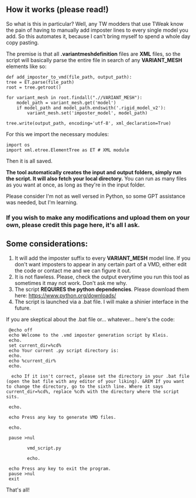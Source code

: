 ## How it works (please read!)

So what is this in particular? Well, any TW modders that use TWeak know the pain of having to manually add imposter lines to every single model you add. So this automates it, because I can't bring myself to spend a whole day copy pasting.

The premise is that all **.variantmeshdefinition** files are **XML** files, so the script will basically parse the entire file in search of any **VARIANT_MESH** elements like so:

    def add_imposter_to_vmd(file_path, output_path):
    tree = ET.parse(file_path)
    root = tree.getroot()

    for variant_mesh in root.findall(".//VARIANT_MESH"):
        model_path = variant_mesh.get('model')
        if model_path and model_path.endswith('.rigid_model_v2'):
            variant_mesh.set('imposter_model', model_path)
    
    tree.write(output_path, encoding='utf-8', xml_declaration=True)

For this we import the necessary modules: 

    import os
    import xml.etree.ElementTree as ET # XML module

Then it is all saved. 

**The tool automatically creates the input and output folders, simply run the script. It will also fetch your local directory.** You can run as many files as you want at once, as long as they're in the input folder. 

Please consider I'm not as well versed in Python, so some GPT assistance was needed, but I'm learning. 

### If you wish to make any modifications and upload them on your own, please credit this page here, it's all I ask.

## Some considerations: 

   1. It will add the imposter suffix to every **VARIANT_MESH** model line. If you don't want imposters to appear in any certain part of a VMD, either edit the code or contact me and we can figure it out.
   2. It is not flawless. Please, check the output everytime you run this tool as sometimes it may not work. Don't ask me why.
   3. The script **REQUIRES the python dependencies**. Please download them here: https://www.python.org/downloads/
   4. The script is launched via a .bat file. I will make a shinier interface in the future.

If you are skeptical about the .bat file or... whatever... here's the code:

 	 @echo off
 	 echo Welcome to the .vmd imposter generation script by Kleis.
 	 echo.
 	 set current_dir=%cd%
 	 echo Your current .py script directory is:
 	 echo.
 	 echo %current_dir%  
 	 echo.

	  echo If it isn't correct, please set the directory in your .bat file (open the bat file with any editor of your liking). &REM If you want to change the directory, go to the sixth line. Where it says current_dir=%cd%, replace %cd% with the directory where the script sits.

 	 echo. 
  
 	 echo Press any key to generate VMD files.
	
 	 echo.

 	 pause >nul

    		vmd_script.py 
	
    		echo.

 	 echo Press any key to exit the program.
 	 pause >nul
 	 exit

That's all!


